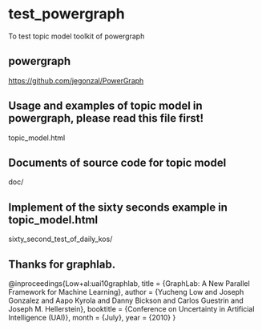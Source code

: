 # test_powergraph
To test topic model toolkit of powergraph

## powergraph
https://github.com/jegonzal/PowerGraph

## Usage and examples of topic model in powergraph, please read this file first!
topic_model.html

## Documents of source code for topic model
doc/

## Implement of the sixty seconds example in topic_model.html
sixty_second_test_of_daily_kos/

## Thanks for graphlab.
@inproceedings{Low+al:uai10graphlab,
  title = {GraphLab: A New Parallel Framework for Machine Learning},
  author = {Yucheng Low and
            Joseph Gonzalez and
            Aapo Kyrola and
            Danny Bickson and
            Carlos Guestrin and
            Joseph M. Hellerstein},
  booktitle = {Conference on Uncertainty in Artificial Intelligence (UAI)},
  month = {July},
  year = {2010}
}

